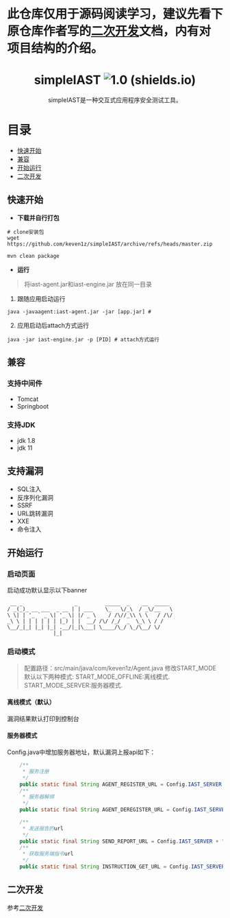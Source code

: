 # 此仓库仅用于源码阅读学习，建议先看下原仓库作者写的[二次开发](./二次开发.md)文档，内有对项目结构的介绍。



<div align="center">

#  simpleIAST  ![1.0 (shields.io)](https://img.shields.io/badge/1.0-brightgreen.svg)

</div>


<p align="center">
simpleIAST是一种交互式应用程序安全测试工具。
</p>

# 目录
- [快速开始](#快速开始)
- [兼容](#兼容)
- [开始运行](#开始运行)
- [二次开发](#二次开发)




## 快速开始

- **下载并自行打包**

```shell
# clone安装包
wget https://github.com/keven1z/simpleIAST/archive/refs/heads/master.zip

```

```shell
mvn clean package
```
- **运行**
>将iast-agent.jar和iast-engine.jar 放在同一目录

1. 跟随应用启动运行
```shell
java -javaagent:iast-agent.jar -jar [app.jar] # 
```

2. 应用启动后attach方式运行
```shell
java -jar iast-engine.jar -p [PID] # attach方式运行

```
## 兼容
### 支持中间件

* Tomcat
* Springboot

### 支持JDK
* jdk 1.8
* jdk 11

## 支持漏洞
* SQL注入
* 反序列化漏洞
* SSRF
* URL跳转漏洞
* XXE
* 命令注入

## 开始运行
### 启动页面
启动成功默认显示以下banner
```text
 __ _                 _         _____  _    __  _____ 
/ _(_)_ __ ___  _ __ | | ___    \_   \/_\  / _\/__   \
\ \| | '_ ` _ \| '_ \| |/ _ \    / /\//_\\ \ \   / /\/
_\ \ | | | | | | |_) | |  __/ /\/ /_/  _  \_\ \ / /   
\__/_|_| |_| |_| .__/|_|\___| \____/\_/ \_/\__/ \/    
               |_|                                    
```
### 启动模式
>配置路径：src/main/java/com/keven1z/Agent.java 修改START_MODE
> 默认以下两种模式:
>   START_MODE_OFFLINE:离线模式. 
>   START_MODE_SERVER:服务器模式.
#### 离线模式（默认）
漏洞结果默认打印到控制台

#### 服务器模式
Config.java中增加服务器地址，默认漏洞上报api如下：
```java
    /**
     * 服务注册
     */
    public static final String AGENT_REGISTER_URL = Config.IAST_SERVER + "/agent/register";
    /**
     * 服务器解绑
     */
    public static final String AGENT_DEREGISTER_URL = Config.IAST_SERVER + "/agent/deregister";

    /**
     * 发送报告的url
     */
    public static final String SEND_REPORT_URL = Config.IAST_SERVER + "/report/receive";
    /**
     * 获取服务端指令url
     */
    public static final String INSTRUCTION_GET_URL = Config.IAST_SERVER + "/instruction/get";
```

## 二次开发
参考[二次开发](./二次开发.md)